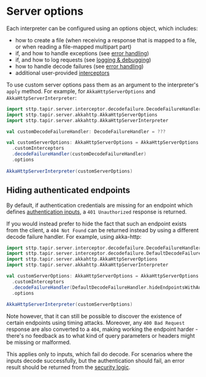 # Server options

Each interpreter can be configured using an options object, which includes:

* how to create a file (when receiving a response that is mapped to a file, or when reading a file-mapped multipart 
  part)
* if, and how to handle exceptions (see [error handling](errors.md))
* if, and how to log requests (see [logging & debugging](debugging.md))  
* how to handle decode failures (see [error handling](errors.md))
* additional user-provided [interceptors](interceptors.md)

To use custom server options pass them as an argument to the interpreter's `apply` method.
For example, for `AkkaHttpServerOptions` and `AkkaHttpServerInterpreter`:

```scala mdoc:compile-only
import sttp.tapir.server.interceptor.decodefailure.DecodeFailureHandler
import sttp.tapir.server.akkahttp.AkkaHttpServerOptions
import sttp.tapir.server.akkahttp.AkkaHttpServerInterpreter

val customDecodeFailureHandler: DecodeFailureHandler = ???

val customServerOptions: AkkaHttpServerOptions = AkkaHttpServerOptions
  .customInterceptors
  .decodeFailureHandler(customDecodeFailureHandler)
  .options
  
AkkaHttpServerInterpreter(customServerOptions)
```

## Hiding authenticated endpoints

By default, if authentication credentials are missing for an endpoint which defines [authentication inputs](../endpoint/security.md),
a `401 Unauthorized` response is returned.

If you would instead prefer to hide the fact that such an endpoint exists from the client, a `404 Not Found` can be 
returned instead by using a different decode failure handler. For example, using akka-http:

```scala mdoc:compile-only
import sttp.tapir.server.interceptor.decodefailure.DecodeFailureHandler
import sttp.tapir.server.interceptor.decodefailure.DefaultDecodeFailureHandler
import sttp.tapir.server.akkahttp.AkkaHttpServerOptions
import sttp.tapir.server.akkahttp.AkkaHttpServerInterpreter

val customServerOptions: AkkaHttpServerOptions = AkkaHttpServerOptions
  .customInterceptors
  .decodeFailureHandler(DefaultDecodeFailureHandler.hideEndpointsWithAuth)
  .options
  
AkkaHttpServerInterpreter(customServerOptions)
```

Note however, that it can still be possible to discover the existence of certain endpoints using timing attacks.
Moreover, any `400 Bad Request` response are also converted to a `404`, making working the endpoint harder - there's
no feedback as to what kind of query parameters or headers might be missing or malformed.

This applies only to inputs, which fail do decode. For scenarios where the inputs decode successfully, but the 
authentication should fail, an error result should be returned from the [security logic](logic.md).
